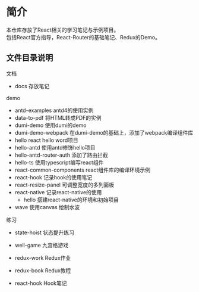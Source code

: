 # 简介
本仓库存放了React相关的学习笔记与示例项目。  
包括React官方指导，React-Router的基础笔记、Redux的Demo。

## 文件目录说明
文档  
- docs 存放笔记

demo 
- antd-examples antd4的使用实例
- data-to-pdf   将HTML转成PDF的实例
- dumi-demo     使用dumi的demo
- dumi-demo-webpack 在dumi-demo的基础上，添加了webpack编译组件库
- hello react   hello word项目
- hello-antd    使用antd修饰hello项目
- hello-antd-router-auth    添加了路由拦截
- hello-ts      使用typescript编写react组件
- react-common-components react组件库的编译环境示例
- react-hook    记录hook的使用笔记
- react-resize-panel        可调整宽度的多列面板  
- react-native  记录react-native的使用
  - hello       搭建react-native的环境和初始项目
- wave          使用canvas 绘制水波

练习
- state-hoist 状态提升练习
- well-game 九宫格游戏

- redux-work Redux作业
- redux-book Redux教程
- react-hook Hook笔记





